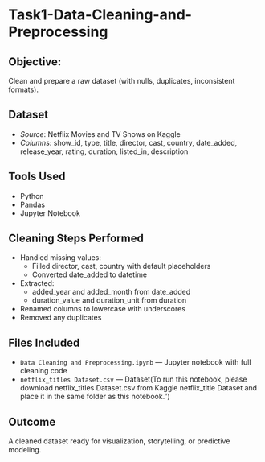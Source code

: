 # Task1-Data-Cleaning-and-Preprocessing

## Objective: 
Clean and prepare a raw dataset (with nulls, duplicates, inconsistent formats).

## Dataset
- *Source*: Netflix Movies and TV Shows on Kaggle
- *Columns*: show_id, type, title, director, cast, country, date_added, release_year, rating, duration, listed_in, description
  
## Tools Used
- Python
- Pandas
- Jupyter Notebook
  
##  Cleaning Steps Performed
- Handled missing values:
  - Filled director, cast, country with default placeholders
  - Converted date_added to datetime
- Extracted:
  - added_year and added_month from date_added
  - duration_value and duration_unit from duration
- Renamed columns to lowercase with underscores
- Removed any duplicates

## Files Included
- `Data Cleaning and Preprocessing.ipynb` — Jupyter notebook with full cleaning code
- `netflix_titles Dataset.csv` — Dataset(To run this notebook, please download netflix_titles Dataset.csv from Kaggle netflix_title Dataset and place it in the same folder as this notebook.”)

##  Outcome
A cleaned dataset ready for visualization, storytelling, or predictive modeling.

 
